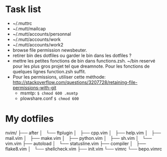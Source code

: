 # Task list

* ~/.muttrc
* ~/.mutt/mailcap
* ~/.mutt/accounts/personnal
* ~/.mutt/accounts/work
* ~/.mutt/accounts/work2
* browse file permission newsbeuter.
* retirer bin des dotfiles ou garder le bin dans les dotfiles ?
* mettre les petites fonctions de bin dans functions.zsh. ~/bin reservé pour
les plus gros projet tel que dreamnote. Pour les fonctions de quelques lignes
function.zsh suffit.
* Pour les permissions, utiliser cette méthode: http://stackoverflow.com/questions/3207728/retaining-file-permissions-with-git
  * msmtp: `$ chmod 600 .msmtp`
  * plowshare.conf `$ chmod 600 `
 
# My dotfiles
nvim/
├── after
│   └── ftplugin
│       ├── cpp.vim
│       ├── help.vim
│       ├── mail.vim
│       ├── make.vim
│       ├── python.vim
│       ├── sh.vim
│       └── vim.vim
├── autoload
│   └── statusline.vim
├── compiler
│   ├── flake8.vim
│   └── shellcheck.vim
├── init.vim
└── vimrc
    └── bepo.vimrc
